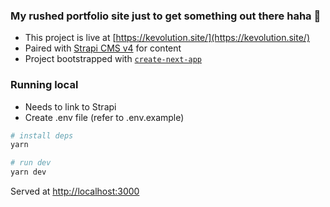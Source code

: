 ### My rushed portfolio site just to get something out there haha  😬

- This project is live at [https://kevolution.site/](https://kevolution.site/)
- Paired with [Strapi CMS v4](https://docs.strapi.io/) for content
- Project bootstrapped with [`create-next-app`](https://github.com/vercel/next.js/tree/canary/packages/create-next-app)

### Running local
- Needs to link to Strapi
- Create .env file (refer to .env.example)

```bash
# install deps
yarn

# run dev
yarn dev
```

Served at [http://localhost:3000](http://localhost:3000)
